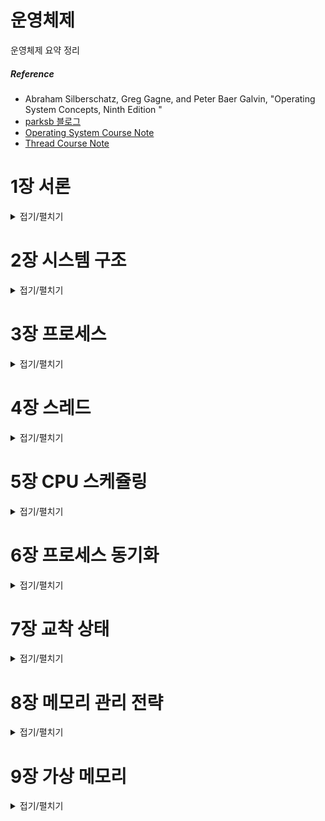 # 운영체제

운영체제 요약 정리

##### Reference
- Abraham Silberschatz, Greg Gagne, and Peter Baer Galvin, "Operating System Concepts, Ninth Edition "
- [parksb 블로그](https://parksb.github.io/article/5.html)
- [Operating System Course Note](https://www.cs.uic.edu/~jbell/CourseNotes/OperatingSystems/)
- [Thread Course Note](http://lass.cs.umass.edu/~shenoy/courses/fall12/lectures/notes/Lec06_notes.pdf)

# 1장 서론
<details>
	<summary>접기/펼치기</summary>

## Operating System Definition

Operating system
**acts as an intermediary between applications and the computer hardware.**
- manages computer hardware resources.
- provides some services for applications.
- os는 애플리케이션과 하드웨어의 중간다리 역할을 합니다.
- os에 대해 정확한 정의를 내리기는 어렵습니다.
- 일반적인 정의로 os는 컴퓨터에서 항상 수행되는 프로그램으로 커널kernel 이라고 불립니다.
	- 시스템 프로그램은 운영체제와 연관되어 있으며 커널의 일부분은 아니고, 응용프로그램은 시스템의 운영과 관계없는 모든 프로그램을 포함합니다.

#### 사용자 관점
- os는 컴퓨터 시스템을 사용하기 편리하게 만들며 사용자 프로그램을 실행시킵니다.

#### 시스템 관점
- OS is a **resource allocator**. os는 자원 할당자입니다. 
	- H/W resources: CPU, memory, and I/O devices.
	- SW resources: files, sockets, semaphores, etc.
- OS is a **control program**. 
	- controls the execution of applications and operations of I/O devices.
- os는 자원할당자로서 하드웨어 자원을 다루거나, 제어 프로그램으로서 적절한 사용을 위해 사용자 프로그램의 수행을 제어합니다.


## Computer System Operation
- 현대의 범용 컴퓨터 시스템은 공유 메모리에 대한 접근을 제공하는 공통 버스에 의해 연결된 여러 개의 장치 제어기와 하나 이상의 cpu로 구성되어 있습니다.
- 컴퓨터가 구동(부팅)을 시작하기 위해서는, 수행할 초기 프로그램`부트스트랩 프로그램 bootstrap program`은 보통 펌웨어로 알려진 컴퓨터 내의 Rom 메모리나 EEPROM에 저장됩니다.
	- 부트스트랩 프로그램은 cpu 레지스터를 포함 시스템의 모든 면을 초기화하며 운영체제의 커널을 찾아 메인 메모리에 적재합니다.
	- 커널이 메인 메모리에 적재되면 본격적으로 os는 시스템과 사용자에게 서비스를 제공할 수 있습니다.
- 사건이 발생하면 하드웨어나 소프트웨어에서 발생한 `인터럽트 interrupt`에 의해 신호가 보내집니다.
	- SW는 시스템 호출(system call)을 통해서 인터럽트를 발생시킬 수 있습니다.
	- When interrupt occurs,
		- CPU stops what it is doing and invokes the interrupt service routine (ISR).

## Storage Structure
- cpu는 명령어를 단지 메모리로부터 가져올 수 있으므로 프로그램을 수행하려면 프로그램이 반드시 메모리에 있어야 합니다.
	- 범용 컴퓨터는 대부분의 프로그램을 `RAM random accescc memeory`에 적재합니다.
	- 폰 노이만 구조 시스템에서 실행되는 전형적인 명령-실행 사이클은 먼저 메모리로부터 명령을 인출해, 그 명령을 명령 레지스터instruction register에 저장합니다. 이어서 명령을 해독한 뒤 필요한 피연산자를 메모리로부터 인출하여 내부 레지스터에 저장합니다. 연산 결과값은 다시 메모리에 저장될 수 있습니다.

	- 이상적으로 프로그램과 데이터가 주 메모리에 영구히 존재했으면 하지만 두 가지 이유로 불가능합니다.
		- 주 메모리는 모든 필요한 프로그램과 데이터를 영구히 저장히기에는 크기가 작다.
		- 주 메모리는 전원이 공급되지 않으면 그 내용을 잃어버리는 휘발성 장치이다.
	- 그러므로 대부분 컴퓨터 시스템은 주 메모리의 확장으로 보조 저장 장치를 제공합니다. 보조 저장장치는 대량의 데이터를 영구적으로 저장할 수 있습니다.

## I/O structure
- 통상적으로 운영체제는 각 장치제어기마다 디바이스 드라이버를 가지고 있습니다. 이는 장치 제어기의 동작을 이해하고 운영체제의 다른 부분들에게 장치에 대한 인터페이스를 제공합니다.

- 인터럽트 구동 방식
	- 적은 양의 데이터를 전송하는 데에는 큰 문제가 없습니다.
	- 디바이스 드라이버가 장치 제어기에게 명령을 내리면 제어기는 데이터를 전송한 뒤 인터럽트를 통해 드라이버에게 전송 작업이 끝났음을 통보하는 방식입니다.

- `직접 메모리 접근 방식 DMA direct memory access`
	- 인터럽트 구동 방식이 대량의 데이터를 전송할 때 가지는 높은 오버헤드를 해결하기 위한 방법입니다.
	- cpu의 개입 없이 메모리로부터 자신의 버퍼로 혹은 그 반대 방향으로 데이터 블록 전체를 전송합니다.
	- 속도가 느린 장치처럼 한 바이트마다 인터럽트가 발생하는 것이 아니라 블록 전송이 완료될 때마다 인터럽트가 발생합니다.
	- 장치 제어기가 DMA 작업을 수행하는 동안 cpu는 다른 작업을 수행할 수 있습니다.

## Computer-System Architecture

- Single-Processor Systems

	- 과거 대부분의 컴퓨터는 싱글 프로세서를 사용했다. 싱글 프로세서 컴퓨터에는 하나의 메인 CPU만 탑재되며, 장치에 따라 특별한 목적을 가진 프로세서가 들어갔다. 가령 디스크 프로세서는 디스크 연산만 수행하고, 키보드 프로세서는 키보드 연산만 수행하는 식이다.

- Multiprocessor Systems
	- 멀티 프로세서 시스템은 이젠 일반적인 컴퓨터 시스템이 되었다. 멀티 프로세서 컴퓨터는 2개 이상의 프로세서를 가지며 몇가지 장점을 가지고 있다.
		1. 처리량(Throughput)의 증가: 당연하겠지만 프로세서가 늘어나면 더 빠른 시간 안에 연산을 수행할 수 있다. 물론 프로세서를 계속 늘린다고 성능이 한없이 좋아지는 것은 아니며, 증가 비율이 1:1인 것도 아니다.
		2. 규모의 경제: 멀티 프로세서 시스템은 여러 대의 싱글 프로세서 시스템을 구축하는 것보다 돈이 적게 든다. 멀티 프로세서 시스템은 주변장치(Peripherals)를 공유할 수 있기 때문이다.
		3. 신뢰성의 증가: 만약 기능이 여러 프로세서에 분산될 수 있다면, 하나의 프로세서가 작동을 멈춰도 전체 시스템은 느려질 뿐 멈추지 않는다. 이런 식으로 성능이 나빠지지만 작동은 가능하도록 하는 것을 우아한 성능저하(Graceful degradation)라고 부른다. 그리고 이렇게 성능을 저하함으로써 작업을 계속 유지하는 시스템을 장애 허용 시스템(Fault tolerant)이라고 부른다.

	- 멀티 프로세서 시스템은 비대칭 멀티프로세싱(Asymmetric multiprocessing)과 대칭 멀티프로세싱(Symmetric multiprocessing) 두 가지로 나뉜다.
		- 비대칭 멀티프로세싱은 관료주의적인 회사다. 보스 프로세서(Boss processor)가 시스템을 제어하고, 다른 프로세서들은 보스의 지시를 받게 된다. 이렇게 하면 부하 분산(Loadbalancing)을 효율적으로 할 수 있다. 대신 보스 프로세서가 작동을 멈추면 일꾼 프로세서들도 멈추게 된다. 
		- 대칭 멀티프로세싱은 보스가 없는 자유로운 회사다. 모든 프로세서들은 하나의 메모리를 공유하고, 동일한 작업을 병렬적으로 수행한다. 만약 프로세서에 이상이 생겨 작동을 멈춰야 한다면 자신이 수행하던 작업을 다른 프로세서들에게 나눠주고 자신만 재부팅한다.
		- 대부분의 컴퓨터 시스템은 대칭 멀티프로세싱을 사용한다.

- 추가적으로 클러스터형 시스템clustered system 이 있습니다.

## Operating System Structure

운영체제의 가장 중요한 부분 중 하나는 멀티프로그램(Multiprogram) 능력이다. 멀티프로그래밍(Multiprogramming)은 여러 프로그램을 메모리에 로드해 두고 한 프로세스가 대기 상태가 되면 다른 프로세스의 작업을 수행하는 시스템이다. 이렇게 하면 CPU의 사용 효율을 높일 수 있다. (디스크에 있는 것은 프로그램, 메인 메모리에 있는 것은 프로세스다.)
- 시분할(혹은 멀티 태스킹multi tasking) 다중 프로그래밍의 논리적 확장입니다. 시분할 시스템에서는 cpu가 다수의 작업들을 교대로 수행하지만 매우 빈번하게 교대가 일어나기 때문에 프로그램이 실해오디는 동안에 사용자들은 각자 자기의 프로그램과 상호작용할 수 있습니다.
- 시분할 시스템과 멀티프로그래밍 시스템은 여러 작업들을 동시에 메모리에 올리는 방식이다. 때문에 운영체제는 메모리에 자리가 없는 경우를 고려해 어떤 작업을 먼저 처리할지 정해야한다. 이러한 과정을 작업 스케줄링(Job scheduling), CPU 스케줄링(CPU Scheduling)이라고 한다.
- 만약 메모리를 너무 많이 사용하게 되는 경우, 반응 시간을 줄이기 위해 가상 메모리(Virtual memory)를 사용한다. 가상 메모리는 보조기억장치의 일부를 메인 메모리처럼 사용하는 기술로, 실제 물리 메모리(Physical memory)보다 더 큰 프로그램을 구동할 수 있도록 해준다.

## Operating-System Operations
- 운영체제는 인터럽트 주도적(interrupt driven). 인터럽트가 없다면 시스템은 조용히 인터럽트를 기다립니다.
- 운영체제와 사용자는 컴퓨터 시스템의 하드웨어와 소프트웨어 자원을 공유하기 때문에 사용자 프로글매의 오류가 현재 수행 중인 프로그램에만 문제를 일으키도록 보장해야 합니다. 한 프로그램의 오류에 의해 현재 수행 중인 다른 프로그램에 악영향을 받을 수 있습니다.
- 트랩(또는 예외)은 오류, 혹은 사용자 프로그램의 운영체제 서비스 수행 요청에 의해 유발되는 SW 덕분에 생긴 인터럽트 입니다.

## Dual-Mode and Multimode Operation
- 운영체제는 사용자 프로그램이 함부로 시스템에 접근하지 못하도록 연산 모드(Modes)를 분리합니다. 유저 모드(User mode)와 커널 모드(Kernel mode 슈퍼바이저 모드, 시스템 모드, 특권 모드privileged mode)가 그것이며, 하드웨어의 모드 비트(Mode bit)가 0이면 커널 모드, 1이면 유저 모드임을 가리킵니다.

- 모드 비트를 사용하면 os를 위하여 실행되는 작업과 사용자를 위하여 실행되는 작업을 구분할 수 있습니다. 운영체제의 서비스가 필요하다면 사용자 모드에서 커널모드로 전환합니다.
- 시스템 부트 시, 하드웨어는 커널 모드에서 시작합니다. 이어 운영체제가 적재되고 사용자 모드에서 사용자 프로세스가 시작됩니다.
	- 인터럽트가 발생할 때마다 하드웨어는 사용자 모드에서 커널 모드로 전환합니다.

- 이러한 이중 모드(Dual-mode) 방식을 사용하면 잘못된 사용으로부터 시스템과 사용자를 보호할 수 있습니다. 하드웨어는 커널 모드일 때만 특권 명령(Privileged instructions)를 실행합니다. 만약 유저 모드에서 특권 명령을 실행하려 한다면 하드웨어는 이 동작을 막고 운영체제에게 트랩을 보낼 것입니다. 유저 모드에서 커널 모드의 기능을 호출하고 싶다면 시스템 콜(System call)을 활용합니다.

## Timer
운영체제는 사용자의 프로그램이 제어권을 운영체제에게 넘겨주지 않는 상황을 방지하기 위해 타이머(Timer)를 사용한다. 타이머는 운영체제에게 제어권을 보장하기 위해 특정 주기에 인터럽트를 발생시킨다. 운영체제는 카운터를 설정하고, 타이머의 시간은 매 틱(Ticks)마다 감소한다. 그렇게 카운터가 0에 도달하면 인터럽트가 발생한다.

## Caching
캐시는 굉장히 빠르고 작은 저장장치이며, 캐싱은 캐시 메모리를 사용해 컴퓨터의 속도를 높이는 기술이다. 데이터를 디스크에서 직접 가져오는 것은 너무 느리기 때문에 캐시에 자주 사용될 것 같은 데이터를 미리 담아두고, CPU나 디스크가 캐시의 데이터를 참조할 수 있도록 한다. 파일의 중복성이 증가하지만, 속도 역시 증가한다. 캐싱은 지역성(Locality) 원리를 사용한다. 

- Caching is performed at many levels in a system or in many environments.
- CPU cache, operating system’s buffer cache, disk cache, etc.
- Web cache, streaming cache, etc.

Cache is first checked to determine if the requested data are there.
- If it is, data are used directly from the cache.
- If not, data are copied to cache and used there.

Generally, cache size is limited.
- replacement policy is required
- E.g. LRU, LFU, clock, …

Cached data should be carefully handled.
- Several copies of a datum can exist.
- Data inconsistency

In multiprocessor environment
- Cache coherency 
- All CPUs have the most recent value in their cache.
- 캐시 일관성은 중요한 요소이다. 각각의 cpu마다 다른 캐시를 가지고 있으며 여기서 각 cpu마다 가장 최근에 갱신된 값을 저장해 활용할 시 나타날 수 있는 데이터 불일치를 조심해야 한다.
- Distributed environment’s situation is more complicated.

## Process Management	
- A process is a program in execution.
	- 프로세스는 실행중인 프로그램으로서 메인 메모리에 적재된 프로그램을 말하기도 합니다.

Process management activities
- Scheduling processes on the CPUs
- Creating and deleting processes
- Process synchronization mechanisms
- Inter-process communication mechanisms
- Deadlock handling

</details>

# 2장 시스템 구조
<details>
	<summary>접기/펼치기</summary>

## System Call
`시스템 호출 system call`은 운영체제가 제공하는 서비스에 대한 인터페이스를 제공합니다.
- 프로그램이 운영체제에 대해 서비스를 요청하는 방법이기도 합니다.
	- E.g. 하드 디스크 접근
	- E.g. 새로운 프로세스 생성 및 실행
- 프로세스와 OS 간에 필수적인 인터페이스를 제공합니다.
- 일반적으로 high-level language (C or C++) 로 작성되었습니다.

Three methods for passing parameters to the OS
1. pass the parameters in registers. 값 전달
2. store parameters in a table on memory, and then pass the address of table in a register. 참조 전달
	- e.g. Linux and Solaris
3. push parameters onto the stack by program, and pop off the stack by OS. 스택 활용

시스템 콜은 크게 6가지로 분류할 수 있습니다.

1.Process control
  - create/terminate, load/execute, wait/signal event
  - E.g. fork(), execve(), getpid(), signal(), …
2. File management
  - create/delete, open/close, read/write
  - E.g. open(), read(), write() close(), …
3. Memory management
  - allocate memory
  - E.g. brk(), …
4. Information maintenance
  - get/set timer or date, get/set process, file, or device attributes
  - E.g. time()
5. Communications
  - create/delete connection, send/receive message
  - E.g. socket(), bind(), connect(), 
6. Protection
  - set/get permission, allow/deny user
  - E.g. chmod()...

### Application Program Interface (API)
- API는 애플리케이션 프로그래머가 활용할 수 있는 기능의 집합입니다.
- 세 가지 가장 보편적인 API 
	- Win32 API for Windows.
	- POSIX API for POSIX-based systems (UNIX/Linux).
	- Java API for the Java virtual machine.
- 시스템 콜 대신 API를 활용하는 이유
	- 호환성 Portability
	- 사용하기 쉬움 Easy to use
	- api를 활용한다면 응용 프로그래머는 자신의 프로그램이 같은 api를 지원하는 어느 시스템에서건 컴파일 되고 실행되는 것을 기대할 수 있습니다.
	- 또한 실제 시스템 콜은 종종 좀 더 자세한 명세가 필요하고 프로그램 상에서 작업하기가 응용 프로그래머에게 가용한 api 보다 어렵습니다.
    - 프로그래머는 시스템 콜의 구현상태에 대해 알아야 할 필요가 없습니다.
	  - Just needs to obey API and understand what OS will do. 
	  - 프로그래머 입장에서 OS를 활용하는 구체적인 부분은 API 내부에 감춰지게 됩니다.
- API는 각 함수에 전달되어야 할 매개변수들과 프로그래머가 기대할 수 있는 반환 값을 포함하여 응용 프로그래머가 사용 가능한 함수의 집합을 명시합니다.

## Operating system structures
1. Simple structure
2. Layered structure
3. Microkernel structure
4. Module structure
5. Hybrid Systems

## System Boot
How to load kernel?
- Bootloader
	- run diagnostics, initialize system.
	- locates the kernel, loads it into memory, and starts it.
- 작은 시스템의 경우
	- Store bootloder and OS in ROM.
- 큰 시스템의 경우 (e.g. PC)
	- Store bootloader in ROM and OS in disk, respectively.
	- Simple bootloader in boot block -> complicated bootloader -> kernel

</details>

# 3장 프로세스

<details>
	<summary>접기/펼치기</summary>

## 프로세스 개념
- OS는 다양한 프로그램을 실행시킵니다.
- `일괄처리 시스템Batch system` – 잡job 을 실행합니다.
- `시분할 시스템Time-shared systems` – 사용자 프로그램 혹은 태스크task 들을 가집니다.
- Textbook uses the terms job and process almost interchangeably


##### Process
- 실행되는 프로그램(a program in execution)
- 단순히 텍스트 섹션으로 알려진 프로그램 코드 이상의 무엇

##### A process includes
- text section 이라 불리는 프로그램 코드(program code)
- 전역 혹은 정적 변수(global/static variables)를 포함하는 Data sections
- 임시 데이터(temporary data)를 포함하는 스택(stack)
  - Function parameters, return addresses, local variables
- 동적 할당된 메모리를 포함하는 힙(Heap)
- program counter, processor registers 값 등. 이 정보들은 특정 프로세스들 사이에서 문맥 교환이 이루어질 때 현재 진행 상황을 저장합니다.

![](https://www.cs.uic.edu/~jbell/CourseNotes/OperatingSystems/images/Chapter3/3_01_Process_Memory.jpg)

> 메모리에서 stack 영역은 메모리 최대 주소값에서 0으로, heap 영역은 data section 영역 주솟값 이후 부터 메모리 최대 주소값으로, 즉 두 영역을 서로 향하는 방향으로 메모리를 할당합니다. 만약 이 둘이 만나게 된다면 stack overflow 및 동적 할당 시 메모리 오류가 발생할 것입니다. 
> stack : 높은 주솟값 -> 낮은 주솟값, heap : 낮은 주솟값 -> 높은 주솟값

### Process State
- 프로세스는 실행이 될때 자신의 상태를 변경합니다.
- New : 프로세스가 새로 생성된 상태입니다.
- Running : 프로세스의 명령어가 실행되는 상태입니다.
- Waiting (blocked, sleep) : 프로세스가 특정 이벤트를 대기하고 있는 상태입니다.
- Ready : 프로세스가 프로세서(CPU)에게 할당되기를 기다리는 상태입니다.
- Terminated : 프로세스가 실행을 종료한 상태입니다.

### Process Control Block
- 프로세스를 관리하는 메타데이터(Metadata)
  - Process Control Block : process 관리
  - Task Control Block : Task 관리
    - E.g. task_struct in Linux
  - File Control Block : file 관리
    - E.g. vnode in Unix file system

> [메타데이터](https://en.wikipedia.org/wiki/Metadata)는 다른 데이터에 대한 정보를 포함하는 데이터, 즉 데이터의 데이터입니다.

- 프로세스 제어 블록은 특정 프로세스와 연관된 여러 정보를 수록하며 다음과 같은 것들을 포함합니다.
  - Process ID
  - Process state
    - New, ready, running, waiting, terminated
  - Program counter
    - Address of the next instruction
  - CPU registers
    - Stack pointer, general-purpose registers, …
  - CPU scheduling information
    - Priority, …
  - Memory-management information
    - Page table, segment table, …
  - Accounting information
    - Amount of CPU used, …
  - I/O status information
    - Open files, allocated I/O devices, …

![](https://www.cs.uic.edu/~jbell/CourseNotes/OperatingSystems/images/Chapter3/3_03_PCB.jpg)

## Process Scheduliing

### Process Scheduling Queues
- Ready queue
  - 메인 메모리에 적재되어 있으며 실행을 기다리고 있는 프로세스들의 집합입니다.
- Device queues
  - I/O device 를 기다리고 있는 프로세스들의 집합입니다.
  - 각 장치는 자신의 디바이스 큐를 가집니다.
- 프로세스들은 다양한 큐(queues) 사이를 옮겨다닙니다.

![](https://www.cs.uic.edu/~jbell/CourseNotes/OperatingSystems/images/Chapter3/3_05_Queues.jpg)
![](https://www.cs.uic.edu/~jbell/CourseNotes/OperatingSystems/images/Chapter3/3_06_QueueingDiagram.jpg)

### Schedulers
- CPU scheduler
  - selects which process should be executed next and allocates CPU.
  - Processes can be classified into
    - I/O-bound process
      - spends more time doing I/O than computations.
      - many short CPU bursts
    - CPU-bound process
      - spends more time doing computations. 
      - a few very long CPU bursts

### Context Switch

문맥 교환 Context Switch 가 발생할 때 시스템은 아래의 작업을 수행합니다.
- 기존 프로세스의 상태(registers, memory maps)를 저장합니다. 각종 정보를 저장하는 테이블과 리스트를 업데이트 합니다.(updating various tables and lists)
- 새 프로세스의 상태(registers, memory maps)를 불러옵니다. 각종 정보를 저장하는 테이블과 리스트를 업데이트 합니다.(updating various tables and lists)

Context switch time is pure overhead. 
  - 문맥교환이 발생할 때 시스템은 다른 작업을 수행하지 못합니다.
  - Context switch time depends on hardware.
    - The register set is different.

![](https://www.cs.uic.edu/~jbell/CourseNotes/OperatingSystems/images/Chapter3/3_04_ProcessSwitch.jpg)

## Operation on Process

### Process Creation
- Parent process creates child processes, 
- which, in turn creates other processes. 
- Finally, it forms a tree of processes.
- Unix, Linux, Windows와 같은 대부분의 현대 운영체제들은 유일한 프로세스 식별자(pid)를 사용하여 프로세스를 구분합니다. 보통 정수형을 사용합니다.

![](https://www.cs.uic.edu/~jbell/CourseNotes/OperatingSystems/images/Chapter3/3_08_ProcessTree.jpg)

- 자식 프로세스는 자원을 필요로 하며 운영체제로부터 할당받거나 부모 프로세스의 자원을 공유합니다.
Resource sharing
- Parent and children share all resources,
- Children share subset of parent’s resources, or
- Parent and child share no resources.
Execution
- Parent and child execute concurrently, or
- Parent waits until child terminate.
Address space
- Child duplicates parent, or
- Child has a new program loaded into it. 자식 프로세스가 자신에게 적재될 새로운 프로그램을 갖고 있다.

### Process Termination
Process executes last statement and asks operating system to delete itself (exit).
- Child process returns a status value to its parent (wait). 
- Child process’ resources are deallocated by operating system

Parent may terminate execution of child processes (abort).
- If child has exceeded the allocated resources.
- If task assigned to child is no longer required.

연쇄식 종료cascading termination : 부모 프로세스가 종료되면 그 자식 프로세스들 역시 전부 종료 시킵니다.

![](https://www.cs.uic.edu/~jbell/CourseNotes/OperatingSystems/images/Chapter3/3_10_ProcessCreation.jpg)

## Interprocess Communication

- Independent process
  - cannot affect or be affected by the execution of another process.
- Cooperating process
  - can affect or be affected by the execution of another process

- 협력적인 프로세스의 장점
  - Information sharing
    - E.g. shared files, …
  - Computation speed-up
    - Parallel execution via subtasks
  - Modularity
    - Division the system function into separate tasks

![](https://www.cs.uic.edu/~jbell/CourseNotes/OperatingSystems/images/Chapter3/3_12_CommunicationsModels.jpg)

- Communication Model
  - Message passing 
  - Shard memory
    - Producer-Consumer 모델 활용
  - 메시지 전달 방식이 공유 메모리보다 더 나은 성능을 보인다는 연구가 있습니다. 공유 메모리를 활용시 공유 데이터가 여러 캐시 사이에서 이주하기 때문에 캐시 일관성 문제가 발생하여 성능 저하가 발생하기 때문입니다.

</details>

# 4장 스레드

<details>
	<summary>접기/펼치기</summary>

## Overview
- 스레드는 cpu 이용의 기본 단위이며, 프로그램 내부의 흐름이라고 볼 수 있습니다. 프로그램 카운터(program Counter), 스택, 레지스터, 스레드ID 로 구성되어 있습니다.

![](https://www.cs.uic.edu/~jbell/CourseNotes/OperatingSystems/images/Chapter4/4_01_ThreadDiagram.jpg)

- 모든 스레드는 아래 자원을 공유합니다.
  - 코드, 데이터, 힙 영역
  - open files
  - signal handlers
  - working environment (current directory, user ID, etc.)

- 각 스레드는 아래의 자원을 각자 개별적으로 소유합니다.
  - 스택
  - 레지스터
  - 프로그램 카운터(program count)
  - 스레드 ID

![](https://www.cs.uic.edu/~jbell/CourseNotes/OperatingSystems/images/Chapter4/4_02_MultithreadedArchitecture.jpg)
- Motivation
  - 두 프로세스가 하나의 데이터를 공유하려면 메시지 패싱이나 공유 메모리 또는 파이프를 활용해야 합니다. 이는 효율도 떨어지고 개발자가 구현, 관리하기도 번거롭습니다.
  - 프로세스 사이에 문맥 교환이 일어나면 큰 오버헤드가 발생합니다. 스레드 전환에도 컨텍스트 스위치가 일어나지만 오버헤드가 상대적으로 작습니다.
  - 예를 들어 워드 프로세스에서는 background thread 가 작성된 문단의 맞춤법을 검사하는 사이 foreground thread 는 사용자의 입력을 받아 처리합니다. 그러면서 또 다른 세번째 스레드는 하드 드라이브에서 파일(이미지 등)을 메인 메모리로 올리고, 네번째 스레드는 주기적으로 수정사항을 자동저장합니다.
  - 또 다른 예는 웹 서버입니다. 다수의 스레드가 각각의 요청을 동시에 처리합니다. 다수의 자식 프로세스를 만들어내거나 (스레드 개념이 등장하기 전에 사용된 방법입니다.) 다수의 요청을 일련의 시퀀스로 나열해서 차례차례 처리하지 않아도 됩니다.

- Benefits
  - 응답성 Responsiveness - 스레드들이 정지(block) 상태이거나 혹은 값비싼 연산을 수행하는 중일 때 특정 명령이 요청된다면 또 다른 스레드가 여기에 즉각적으로 응답할 수 있습니다.
  - 자원 공유 Resource sharing - 기본적으로 스레드들은 코드, 데이터 등의 메모리 영역을 공유하기 때문에 하나의 메모리 공간에 대해서 다수의 스레드가 동작할 수 있습니다.
  - 효율성 Economy - 스레드를 생성하고 관리하는 작업(문맥 교환context switch 역시 마찬가지입니다)은 프로세스에 대해 동일한 작업을 수행할 때 보다 빠릅니다.
    - fork() 등의 명령어로 프로세스를 생성하는 작업은 비용이 비싼 편입니다.
  - 규모 적응성Scalability, i.e. Utilization of multiprocessor architectures - A single threaded process can only run on one CPU, no matter how many may be available, whereas the execution of a multi-threaded application may be split amongst available processors.

## Context Switch in Thread

- 프로세스간 문맥 교환 context switch 이 발생할 때는 내부적으로 시스템 캐시를 초기화합니다. (리눅스의 경우 TLB(translation lookaside buffer))
- 스레드간 문맥 교환이 발생하는 경우에는 시스템 캐시가 유지되며, 스레드들이 동일한 주소 공간을 활용하고 있으므로 문맥 교환 비용이 훨씬 경제적입니다.

## Multithreading Models
- 사용자 스레드는 사용자 수준에서 지원되며 커널의 자원 없이 관리됩니다. 반면에 커널 스레드는 운영체제에 의해 직접 지원되고 관리됩니다. 현재 대부분의 os는 커널 스레드를 지원합니다.

- 현대 시스템에서 스레드는 사용자 스레드와, 커널 스레드로 분류됩니다.
- 사용자 스레드는 사용자 수준에서 지원되며 커널의 자원 없이 관리됩니다. 애플리케이션 프로그래머과 활용할 수 있는 스레드입니다.
- 커널 스레드는 OS 커널 내에서 관리되는 스레드입니다. 모든 현대 OS 들은 커널 스레드를 지원합니다. 이는 커널이 다수의 시스템 콜을 동시에 처리할 수 있게 합니다.
- 특정 경우에서는 사용자 스레드가 커널 스레드와 반드시 매칭되어야 합니다. 아래 제시된 전략들 중 한 가지를 사용합니다.
- 커널 스레드보다 사용자 스레드의 문맥 교환 비용이 적습니다. 커널 스레드의 경우 문맥 교환 시 system call overhead 가 존재하기 때문입니다.

1. Many-To-One Model
![](https://www.cs.uic.edu/~jbell/CourseNotes/OperatingSystems/images/Chapter4/4_05_ManyToOne.jpg)

2. One-To-One Model
![](https://www.cs.uic.edu/~jbell/CourseNotes/OperatingSystems/images/Chapter4/4_06_OneToOne.jpg)

3. Many-To-Many Model
![](https://www.cs.uic.edu/~jbell/CourseNotes/OperatingSystems/images/Chapter4/4_07_ManyToMany.jpg)

## Implicit Threading
### Thread Pools
- Creating new threads every time one is needed and then deleting it when it is done can be inefficient, and can also lead to a very large ( unlimited ) number of threads being created.
- An alternative solution is to create a number of threads when the process first starts, and put those threads into a thread pool.
  - Threads are allocated from the pool as needed, and returned to the pool when no longer needed.
  - When no threads are available in the pool, the process may have to wait until one becomes available.
- The ( maximum ) number of threads available in a thread pool may be determined by adjustable parameters, possibly dynamically in response to changing system loads.
- Win32 provides thread pools through the "PoolFunction" function. Java also provides support for thread pools through the java.util.concurrent package, and Apple supports thread pools under the Grand Central Dispatch architecture..

</details>

# 5장 CPU 스케쥴링

<details>
	<summary>접기/펼치기</summary>

운영체제가 프로세스를 프로세서에 할당하는 것을 디스패치(Dispatch)라고 한다. (이때 프로세스 상태가 ready에서 running으로 바뀐다.) 그리고 운영체제가 레디 큐(Ready queue)에 있는 프로세스들 중에서 어떤 프로세스를 디스패치할 것인가 정하는 것이 프로세스 스케줄링(Process scheduling)이다.

스케줄링 알고리즘에는 대표적으로 FCFS, SJF, SRF, RR 네 가지 방식이 있고, 알고리즘을 평가할 때는 수행 시간(Burst time)과 CPU 사용량(CPU utilization), 단위 시간 당 끝마친 프로세스의 수(Throughput), 하나의 프로세스가 레디 큐에서 대기한 시간부터 작업을 마칠 때까지 걸리는 시간(Turnaround time), 프로세스가 레디 큐에서 대기한 시간(Wating time), 프로세스가 처음으로 CPU를 할당받기까지 걸린 시간(Response time)을 기준으로 한다.

선점(Preemptive) 방식과 비선점(Non-Preemptive) 방식으로 나뉜다. 선점 스케줄링은 운영체제가 강제로 프로세스의 사용권을 통제하는 방식이고, 비선점 스케줄링은 프로세스가 스스로 다음 프로세스에게 자리를 넘겨주는 방식이다. 즉, 선점 스케줄링 방식에서는 CPU에 프로세스가 할당되어 있을 때도 운영체제가 개입해 다른 프로세스에게 CPU를 할당할 수 있다.

## Basic Concepts

![](https://www.cs.uic.edu/~jbell/CourseNotes/OperatingSystems/images/Chapter6/6_01_CPU_BurstCycle.jpg)

- A CPU burst of performing calculations, and
- An I/O burst, waiting for data transfer in or out of the system.

### CPU Scheduler
- CPU가 명령을 처리하지 않는(Idle) 상태일 때 ready queue 에서 다음에 수행될 프로세스를 결정하는 것이 CPU scheduler의 역할입니다.
- ready queue 를 구성하는 자료구조와 알고리즘은 반드시 FIFO 형식의 queue 일 필요가 없습니다. 여기에는 다양한 방식이 존재합니다.


CPU 스케쥴링(CPU scheduling decisions)은 아래 상황에서 발생합니다.
  1. a process switches from running to waiting state (e.g. I/O request),
  2. a process switches from running to ready state (e.g. time slice expiration),
  3. a process switches from waiting to ready (e.g. I/O completion), or
  4. a process terminates.
- (1) 과 (4) 에서 발생하는 스케쥴링은 비선점형 입니다.
- (2) 과 (3) 에서 발생하는 스케쥴링은 선점형 입니다.

### Dispatcher
Dispatcher는 스케쥴러에 의해 선택된 프로세스에게 CPU 통제권을 제공하는 모듈입니다. Dispatcher는 아래의 기능을 포함합니다.
  - Switching context.
  - Switching to user mode.
  - Jumping to the proper location in the newly loaded program.
Dispatcher 는 모든 문맥 교환 context switch 동작마다 작동하며 가능한한 빨라야 합니다. Dispathcer에 의해 소모되는 시간을 dispatch latency 라 합니다.

## Scheduling Criteria
- CPU utilization
  - keeps the CPU as busy as possible. (0% ~ 100%)
- Throughput
  - 특정 시간(per time unit)마다 수행 완료되는 프로세스 갯수입니다.
- Turnaround time
  - 요청이 처음 발생했을 때(Time from the submission of a request) 부터 완료될 때까지 걸린 시간입니다.
- Waiting time
  - ready queue 에서 프로세스가 대기한 시간의 총합입니다.
- Response time
  - 요청이 처음 발생했을 때(Time from the submission of a request) 부터 첫 처리 작업(응답response)이 시작될 때까지 걸린 시간입니다.

 ## Scheduling Algorithm
- FCFS (First-Come First-Served)
  - 선입 선처리(비선점형)
- SJF (Shortest-Job-First)
  - 최단 작업 우선(선점형)
- SRTF (Shortest-Remaining-Time-First)
  - 최소 잔여 시간 우선(선점형)
- Priority Scheduling
  - 우선 순위(비선점형 & 선점형)
- RR (Round Robin)
  - 시간 분할(선점형)
- Multilevel Queue
- Multilevel Feedback Queue

 - 선입 선처리 스케쥴링(FCFS)은 가장 단순한 스케쥴링 알고리즘이지만, 짧은 프로세스들이 매우 긴 프로세스들이 끝날 때까지 기다려야 하는 경우를 유발시킵니다. 
 - 최단 작업 우선 스케쥴링(SJF)은 최적임이 증명 가능하며, 가장 짧은 대기 시간을 제공합니다. 
   - SJF 스케쥴링을 구현하는 것은 어려운데, 이는 다음 CPU 버스트의 길이를 예측하기 어렵기 때문입니다.
- SJF 알고리즘은 일반적인 우선순위 스케쥴링 알고리즘의 특별한 경우로 후자는 CPU를 단순히 최고 우선순위의 프로세스에게 할당합니다. 우선순위와 SJF 스케쥴링은 모두 기아 상태를 겪을 수 있습니다. 노화(aging)는 기아 상태를 예방하는 기법입니다.
- 라운드 로빈(RR) 스케쥴링은 시분할(대화형) 시스템에 더 적합합니다. 라운드 로빈 스케쥴링은 준비 완료 큐에 있는 첫 번재 프로세스에게 q시간 단위(time slice) 동안 CPU를 할당합니다. 여기서 q는 시간 할당량이며, q시간 이후에, 프로세스가 CPU를 양도하지 않았다면, OS는 CPU를 선점하고 프로세스는 준비 완료 큐의 꼬리로 이동합니다.
  - 주요 문제는 시간 할당량을 선택하는 것입니다. 시간 할당량이 너무 크면 라운드 로빈 스케쥴링은 선입 선처리 스케쥴링으로 격하되고, 만약 시간 할당량이 너무 적으면, 문맥 교환으로 나타나는 스케쥴링 오버헤드가 지나치게 커집니다.
- 다단계 큐 알고리즘(multilevel queue)들은 준비완료 큐(ready queue)를 다수의 별도의 큐로 분류하며 다양한 클래스의 프로세스들에 대해 상이한 알고리즘을 사용하도록 허용합니다. 가장 보편적인 모델은 라운드 로빈 스케쥴링을 사용하는 전위 대화형 큐와 선입 선처리 스케쥴링을 사용하는 후위 일괄처리 큐입니다.
  - 추가로 큐와 큐 사이의 스케쥴링도 반드시 있어야 하며, 일반적으로 고정 우선순위의 선점형 스케쥴링으로 구현됩니다. 예를 들어 포그라운드 큐는 백그라운드 큐보다 절대적으로 높은 우선순위를 가질 수 있습니다.
  - 일반 다단계 큐에서는 프로세스가 큐에서 다른 큐로 이동할 수 없습니다.
- 다단계 피드백 큐(multilevel feedback queue)는 프로세스들이 한 큐에서 다른 큐로 이동하는 것을 허용합니다.
  - 프로세스들을 CPU 버스트 성격에 따라서 구분하며 어떤 프로세스가 CPU 시간을 너무 많이 사용하면, 낮은 우선순위의 큐로 이동시킵니다. 반대로 낮은 우선순위의 큐에서 너무 오래 대기하는 프로세스들은 높은 우선순위의 큐로 이동할 수 있습니다. 이러한 노화(againg) 방식은 기아 상태를 예방합니다.
 

</details>

# 6장 프로세스 동기화

<details>
	<summary>접기/펼치기</summary>


## Background

동시에 여러 개의 프로세스가 동일한 자료를 접근하여 조작하고, **그 실행 결과가 접근이 발생한 특정 순서에 의존하는 상황을 경쟁상황(race condition)** 이라고 합니다. 경쟁상황으로부터 보호하기 위해, 우리는 한 순간에 하나의 프로세스만이 공유 메모리에 접근할 수 있도록 보장해야 합니다.

## 임계 구역 문제 critical sectioin problem

- 각 프로세스는 임계구역(critical section)이라고 부르는 코드 부분을 포함하고 있고, 그 안에서는 다른 프로세스와 공유하는 변수를 변경하거나, 테이블을 갱신하거나 파일을 쓰거나 하는 등의 작업을 수행합니다.
  - 이 시스템의 중요한 특징은 한 프로세스가 자신의 임계구역에서 수행하는 동안에는 다른 프로세스들은 그들의 임계구역에 들어갈 수 없다는 사실입니다.

- 임계구역의 문제를 해결하기 위한 조건은 아래 세 가지 입니다.
  1. Mutual exclution (상호 배제): 이미 한 프로세스가 critical section에서 작업중일 때 다른 프로세스는 critical section에 진입해서는 안됩니다.
  2. Progress (진행): critical section에서 작업중인 프로세스가 없다면 다른 프로세스가 critical section에 진입할 수 있어야 합니다.
  3. Bounded waiting (한정된 대기): critical section에 진입하려는 프로세스가 무한하게 대기해서는 안됩니다.

## Peterson’s Solution

피터슨의 솔루션은 임계구역과 나머지 구역을 번갈아 가며 실행하는 두 개의 프로세스로 한정됩니다.
- turn은 임계구역으로 진입할 순번, flag 배열은 프로세스가 임계구역으로 진입할 준비가 되었다는 것을 나타냅니다.

```c++

do {
  flag[i] = true;
  turn = j;
  while (flag[j] && turn == j);

  // Critical section

  flag[i] = false;

  // Remainder section

} while(true);

```
## 동기화 하드웨어 Synchronization Hardware

Modern machines provide special atomic hardware instructions.
- Atomic = non-interruptable
- Either test memory word and set value, or
- swap contents of two memory words.

![](https://www.cs.uic.edu/~jbell/CourseNotes/OperatingSystems/images/Chapter5/5_0304_TestAndSet.jpg)
![](https://www.cs.uic.edu/~jbell/CourseNotes/OperatingSystems/images/Chapter5/5_0506_CompareAndSwap.jpg)


## Mutex Locks
- mutex locks은 여러 스레드가 공통 리소스에 접근하는 것을 제어하는 기법으로, critical section을 보호하고 race condition을 방지하기 위해 mutex 락을 사용합니다. 프로세스는 임계구역에 들어가기 전에 반드시 락을 획득해야 하고 빠져나올 때 락을 반환해야 합니다. ('mutex’는 'MUTual EXclusion’의 축약어) 

![](https://www.cs.uic.edu/~jbell/CourseNotes/OperatingSystems/images/Chapter5/5_08_Locks.jpg)

- One problem with the implementation shown here, ( and in the hardware solutions presented earlier ), is the busy loop used to block processes in the acquire phase. These types of locks are referred to as spinlocks, because the CPU just sits and spins while blocking the process.
- Spinlocks are wasteful of cpu cycles, and are a really bad idea on single-cpu single-threaded machines, because the spinlock blocks the entire computer, and doesn't allow any other process to release the lock. ( Until the scheduler kicks the spinning process off of the cpu. )
- On the other hand, spinlocks do not incur the overhead of a context switch, so they are effectively used on multi-threaded machines when it is expected that the lock will be released after a short time.

## Semaphores

- mutex가 일반적으로 동기화 도구의 가장 간단한 형태라면 semaphore는 프로세스들이 자신들의 행동을 더 정교하게 동기화 할 수 있는 방법을 제공합니다.
- semaphore는 정수 변수로서 초기화를 제외하고는 단지 두 개의 표준 원자적 연산 wait()와 signal()로만 접근이 가능합니다. 

![](https://www.cs.uic.edu/~jbell/CourseNotes/OperatingSystems/images/Chapter5/5_Semaphores.jpg)

In practice, semaphores can take on one of two forms:
- Binary semaphores can take on one of two values, 0 or 1. They can be used to solve the critical section problem as described above, and can be used as mutexes on systems that do not provide a separate mutex mechanism.
- Counting semaphores can take on any integer value, and are usually used to count the number remaining of some limited resource. The counter is initialized to the number of such resources available in the system, and whenever the counting semaphore is greater than zero, then a process can enter a critical section and use one of the resources. When the counter gets to zero ( or negative in some implementations ), then the process blocks until another process frees up a resource and increments the counting semaphore with a signal call.

### Semaphore Implementation
![](https://www.cs.uic.edu/~jbell/CourseNotes/OperatingSystems/images/Chapter5/5_Semaphore2.jpg)

- The big problem with semaphores as described above is the busy loop in the wait call, which consumes CPU cycles without doing any useful work. This type of lock is known as a spinlock
- An alternative approach is to block a process when it is forced to wait for an available semaphore, and swap it out of the CPU. In this implementation each semaphore needs to maintain a list of processes that are blocked waiting for it, so that one of the processes can be woken up and swapped back in when the semaphore becomes available.
  - 대안은 block and wakeup 이 있습니다. semaphore 안에 기다리는 프로세스들의 리스트를 만들어서, 접근하려는 프로세스들을 중지시키되(block) 순서가 되면 해당되는 프로세스를 다시 깨우는(wake up) 방식입니다.

- 세마포어(Semaphore)는 여러 개의 프로세스나 스레드가 critical section에 진입할 수 있는 locking 매커니즘이다. 세마포어는 카운터를 이용해 동시에 리소스에 접근할 수 있는 프로세스를 제한한다. 물론 한 프로세스가 값을 변경할 때 다른 프로세스가 동시에 값을 변경하지는 못한다. 세마포어는 P와 V라는 명령으로 접근할 수 있다. (P, V는 try와 increment를 뜻하는 네덜란드어 Proberen과 Verhogen의 머릿글자다.)

Which is better?
- Busy-waiting
  - No context switching is required.
  - It is good when the length of critical section is short.
- Block-wakeup
  - Context switching is required.
  - It is good when the length of critical section is long


- Deadlocks and Starvation  
두 프로세스가 서로 종료될 때까지 대기하는 프로그램을 실행한다고 생각해보자. 프로세스 A는 B가 종료될 때까지, 프로세스 B는 A가 종료될 때까지 작업을 하지 않기 때문에 프로그램은 어떤 동작도 하지 못할 것이다. 이처럼 두 프로세스가 리소스를 점유하고 놓아주지 않거나, 어떠한 프로세스도 리소스를 점유하지 못하는 상태가 되어 프로그램이 멈추는 현상을 데드락(Deadlock)이라고 한다. 운영체제도 결국 소프트웨어이기 때문에 데드락에 빠질 수 있다.

## Classic Problems of Synchronization
- 유한 버퍼 문제 the bounded-buffer problem
- reader-writer 문제
- 식사하는 철학자들 문제 the dinning-philosophers problem : 교착 상태

</details>

# 7장 교착 상태

<details>
	<summary>접기/펼치기</summary>

다중 프로그래밍 환경에서는 여러 프로세스들이 한정된 자원을 사용하려고 서로 경쟁할 수 있습니다. 한 프로세스가 자원을 요청했을 때, 자원을 사용할 수 없는 상황이 발생할 수 있고, 그 경우 프로세스는 대기 상태로 들어갑니다. 이처럼 대기 중인 프로세스들이(필요한 나머지 자원이 다른 프로세스에 의해 점유되어 있고 그들도 다 대기중인 상황) 결코 그 상태를 다시 변경할 수 없으면 이런 상황을 교착 상태라고 부릅니다.

## System model

 프로세스는 자원을 사용하기 전에 반드시 요청해야 하고 사용 후에는 반드시 방출해야 합니다. 정상적인 작동 모드에서는 프로세스는 다음 순서로만 자원을 사용할 수 있습니다.
 1. 요청Request : 리소스를 요청합니다. 만약 다른 프로세스가 리소스를 사용중이라서 리소스를 받을 수 없다면 대기합니다.
 2. 사용Use : 프로세스는 자원에 대해 작업을 수행할 수 있습니다.
 3. 방출Release : 프로세스가 자원을 반환합니다.



- For all kernel-managed resources, the kernel keeps track of what resources are free and which are allocated, to which process they are allocated, and a queue of processes waiting for this resource to become available. Application-managed resources can be controlled using mutexes or wait( ) and signal( ) calls, ( i.e. binary or counting semaphores. )
- A set of processes is deadlocked when every process in the set is waiting for a resource that is currently allocated to another process in the set ( and which can only be released when that other waiting process makes progress. )

## Deadlock Characterization

#### 데드락은 다음 4가지 조건이 성립할 때 발생합니다.
- 상호배제 Mutual exclusion: 여러 프로세스 중 하나만 critical section에 진입할 수 있을 때.
- 점유하며 대기 Hold and wait: 프로세스 하나가 리소스를 잡고 있고, 다른 것은 대기중일 때.
- 비선점 No preemption: OS가 작동중인 프로세스를 임의로 중단시킬 수 없을 때.
- 순환 대기 Circular wait: 프로세스가 순환적으로 서로를 기다릴 때.

### Resource-Allocation Graph

![](https://www.cs.uic.edu/~jbell/CourseNotes/OperatingSystems/images/Chapter7/7_02_Deadlock.jpg)
deadlock

![](https://www.cs.uic.edu/~jbell/CourseNotes/OperatingSystems/images/Chapter7/7_03_CycleNoDeadlock.jpg)
graph with cycle but no deadlock

## Methods for Handling Deadlocks

데드락을 다루는 방법은 크게 세 가지로 나눌 수 있습니다.
1. 시스템이 결코 교착상태가 되지 않도록 보장하기 위하여 교착상태를 예방하거나 회피하는 프로토콜을 사용합니다.
2. 시스템이 교착상태가 되도록 허용한 다음에 회복시키는 방법이 있습니다.
3. 문제를 무시하고 교착상태가 시스템에서 결코 발생하지 않는 척 합니다.
  - If deadlocks only occur once a year or so, it may be better to simply let them happen and reboot as necessary than to incur the constant overhead and system performance penalties associated with deadlock prevention or detection. This is the approach that both Windows and UNIX take.

## Deadlock Prevention

데드락이 발생하기 위한 네 가지 조건 중 한 가지를 만족시키지 않도록 보장함으로써 데드락을 방지할 수 있습니다.

1. Mutual Exclusion: 적어도 하나의 자원은 공유가 불가능한 자원이어야 합니다. 공유 자원은 배타적인 접근을 보장하지 않으며 데드락의 원인이 될 수 있습니다.
2. Hold and wait: 프로세스가 자원을 요청할 때는, 다른 자원들을 점유하지 않을 것을 반드시 보장해야 합니다. 하나의 프로토콜은 각 프로세스가 실행되기 전에 자신의 모든 자원을 요청하고 할당받을 것을 요구해야 합니다.
3. No preemption: 자원을 점유하고 있는 프로세스가 즉시 할당할 수 없는 자원을 요청하면 os측에서 프로세스의 자원들을 선점해 버립니다. 즉 이들 자원을 암묵적으로 방출해 버립니다.
4. Circular wait: 순환 대기를 막는 한 가지 방법으로는 모든 자원 타입들에게 전체적인 순서를 부여하여, 각 프로세스가 열거된 순서대로 자원을 요청하도록 지정하는 것입니다.

데드락을 방지하는 대안책은 성능상의 오버헤드를 유발하는 단점이 있습니다.

## Deadlock Avoidance

프로세스에게 할당해야 할 자원을 할당하더라도 교착상태를 야기하지 않을 수 있다면 상태가 안전하다고 말합니다.(safe state) 
![](https://www.cs.uic.edu/~jbell/CourseNotes/OperatingSystems/images/Chapter7/7_06_StateSpaces.jpg)

- 자원 할당 그래프 알고리즘 Resource - Allocation Graph Algorithm
  - 다음 자원을 할당할 때 자원 할당 그래프상에서 순환이 발생하지 않다는 것을 확인한 뒤 자원을 할당하는 알고리즘을 통해 데드락을 피할 수 있습니다.
- 은행원 알고리즘 Banker's Algorithm
  - When a process starts up, it must state in advance the maximum allocation of resources it may request, up to the amount available on the system.
  - When a request is made, the scheduler determines whether granting the request would leave the system in a safe state. If not, then the process must wait until the request can be granted safely.

## Deadlock Detection & Recovery

- Allow system to enter deadlock state.

**Detection algorithm.**
- Periodically invoke an algorithm that searches for a cycle in the graph.
  - If there is a cycle, there exists a deadlock.
- [Note] When multiple instances of a resource type, use more complicated algorithm.

**Recovery scheme.**
- Process termination
  - Abort all deadlocked processes.
  - Abort one process at a time until the deadlock cycle is eliminated.
- Resource preemption
  - Preempt some resources from processes and give these resources to other processes until the dedlock cycle is broken.


</details>

# 8장 메모리 관리 전략

<details>
	<summary>접기/펼치기</summary>

## Background
 메모리는 각각 주소가 할당된 일련의 바이트들로 구성됩니다. cpu는 pc(program counter)가 지시하는대로 메모리로부터 다음 수행할 명령어를 가져오는데 그 명령어는 필요한 경우 추가적인 데이터를 더 가져올 수 있으며 반대로 데이터를 메모리로 내보낼 수 있습니다.

 전형적인 명령어 실행은 먼저 메모리로부터 한 명령어를 가져오는 데서부터 시작됩니다. 그 다음 명령어를 해독하고, 메모리에서 피연산자(operand)를 가져와 피연산자에 대해 명령어를 실행한 후에 계산 결과를 메모리에 다시 저장합니다. 메모리는 주소에 지시한 대로 읽기 쓰기만 할 뿐 이 주소들이 어떻게 생성되었는지(명령어 계수기pc, 인덱싱, 간접 및 문자 주소 등) 혹은 그 주소가 가리키는 내용이 무엇인지(데이터 혹은 명령어)를 모릅니다. 

## Basic Hardware

주 메모리와 프로세서 자체에 내장되어 있는 레지스터들은 cpu가 직접 잡근할 수 있는 유일한 범용 저장장치입니다. 기계 명령어들은 메모리 주소를 인수로 취할 수 있지만, 디스크의 주소를 취하지는 못합니다. 즉 모든 실행된느 명령어와 데이터들은 cpu가 직접적으로 접근할 수 있는 주 메모리와 레지스터에 있어야 합니다. 만약 데이터가 메모리에 없다면 cpu 처리 작업 전에 디스크에서 메모리로 적재시켜야 할 것입니다.

- cpu에 내장되어 있는 레지스터들은 일반적으로 cpu 클록(clock) 1 사이클(cycle)내에 접근이 가능하지만, 메모리 버스를 통해 전송되는 주 메모리의 경우는 많은 cpu 클록 사이클이 소요됩니다. 이 경우 cpu가 필요한 데이터가 아직 적재되지 않아 작업을 수행하지 못하는 지연(stall) 현상이 발생하게 됩니다.
  - 이에 대한 해결 방법은 cpu와 주 메모리 사이에 (통상 빠르게 접근할 수 있도록 cpu안에) 빠른 속도의 메모리 캐시(cache)를 추가하는 것입니다.

### Address Binding

일반적으로 프로그램은 디스크에 binary executable 파일로 저장되어 있다. 프로그램을 실행하기 위해서는 메모리에 로드해 프로세스로 만들어야 한다. 이때 디스크에서 메인 메모리로 로드되기를 대기하는 곳이 input queue다. 운영체제는 input queue에서 프로세스를 선택해 메모리에 로드한다.

명령과 데이터를 메모리 주소로 binding하는 시점에 binding이 구분된다.

- Compile time: 만약 compile time에 프로세스가 메모리의 어느 위치에 들어갈지 미리 알고 있다면 absolute codel를 생성할 수 있다. 위치가 변경된다면 코드를 다시 컴파일해야 한다. MS-DOS .COM 형식 프로그램이 예시다.
- Load time: 프로세스가 메모리의 어느 위치에 들어갈지 미리 알 수 없다면 컴파일러는 relocatable code를 만들어야 한다. 이 경우 최종 바인딩은 로드의 소요 시간만큼 지연될 수 있다.
- Execution time: 프로세스가 실행 중 메모리의 한 세그먼트에서 다른 세그먼트로 이동할 수 있다면 바인딩은 runtime까지 지연되어야 한다.
  - 대다수의 os 가 사용하고 있는 방식이며 address mapping을 위한 MMU(Memory Management Unit)가 필요합니다.

![](https://www.cs.uic.edu/~jbell/CourseNotes/OperatingSystems/images/Chapter8/8_03_MultistepProcessing.jpg)

### Logical Versus Physical Address Space

- cpu가 생성하는 주소를 일반적으로 논리 주소(logical address)라고 하며, 반면에 메모리가 취급하게 되는 주소(즉 메모리 주소 레지스터(MAR)에 주어지는 주소)는 일반적으로 물리주소(physical address)라 합니다.
  - 이 경우 논리 주소는 가상 주소로도 알려져 있습니다. 
  - 실행시간에 논리 주소를 물리 주소로 변환하는 작업은 memory-management unit, MMU 에 의해 수행됩니다.

- The MMU can take on many forms. One of the simplest is a modification of the base-register scheme described earlier.
- The base register is now termed a relocation register, whose value is added to every memory request at the hardware level.
- Note that user programs never see physical addresses. User programs work entirely in logical address space, and any memory references or manipulations are done using purely logical addresses. Only when the address gets sent to the physical memory chips is the physical memory address generated.


![](https://www.cs.uic.edu/~jbell/CourseNotes/OperatingSystems/images/Chapter8/8_04_DynamicRelocation.jpg)

### Dynamic Loading

- 전체 프로그램을 한번에 메모리에 적재하는 것이 아닌 각 루틴이 실제 호출되기 전까지는 메모에 올라오지 않고 재배치 가능한 상태로 디스크에서 대기하게 하는 방식입니다.
  - 필요한 루틴이 메모리에 적재된다는 것이 장점입니다. 
  - 특정 루틴이 이미 적재되어 있는지 확인하는 과정이 추가되어야 하기 때문에 시스템 복잡성을 증가시킬 수 있습니다.

### Dynamic Linking and Shared Libraries

- With static linking library modules get fully included in executable modules, wasting both disk space and main memory usage, because every program that included a certain routine from the library would have to have their own copy of that routine linked into their executable code.
- With dynamic linking, however, only a stub is linked into the executable module, containing references to the actual library module linked in at run time.
  - This method saves disk space, because the library routines do not need to be fully included in the executable modules, only the stubs.
  - We will also learn that if the code section of the library routines is reentrant, ( meaning it does not modify the code while it runs, making it safe to re-enter it ), then main memory can be saved by loading only one copy of dynamically linked routines into memory and sharing the code amongst all processes that are concurrently using it. ( Each process would have their own copy of the data section of the routines, but that may be small relative to the code segments. ) Obviously the OS must manage shared routines in memory.
  - An added benefit of dynamically linked libraries ( DLLs, also known as shared libraries or shared objects on UNIX systems ) involves easy upgrades and updates. When a program uses a routine from a standard library and the routine changes, then the program must be re-built ( re-linked ) in order to incorporate the changes. However if DLLs are used, then as long as the stub doesn't change, the program can be updated merely by loading new versions of the DLLs onto the system. Version information is maintained in both the program and the DLLs, so that a program can specify a particular version of the DLL if necessary.
  - In practice, the first time a program calls a DLL routine, the stub will recognize the fact and will replace itself with the actual routine from the DLL library. Further calls to the same routine will access the routine directly and not incur the overhead of the stub access. ( Following the UML Proxy Pattern. )

## swapping

 프로세스가 실행되기 위해서는 메모리에 있어야 하지만 프로세스는 실행 중에 임시로 예비 저장장치(backup store)로 내보내어졌다가 실행을 계속하기 위해 다시 메모리로 되돌아 올 수 있습니다. 모든 프로세스의 물리 주소 공간 크기의 총합이 시스템의 실제 물리 메모리 크기보다 큰 경우에도 스와핑을 이용하면 동시에 실행하는 것이 가능하게 합니다.
  - ready queue에서 대기중인 프로세스를 cpu가 고르고 dispatcher를 호출하면 dispatcher는 다음 프로세스가 메모리에 올라와 있는지 확인하며 올라와 있지 않다면 디스크에서 불러옵니다.(swap in)
  - 만약 이 프로세스를 위한 공간이 없다면 공간을 만들기 위해 현재 메모리에 올라와 있는 프로세스를 내보내고(swap out) 원하는 프로세스를 불러옵니다.


 ![](https://www.cs.uic.edu/~jbell/CourseNotes/OperatingSystems/images/Chapter8/8_05_ProcessSwapping.jpg)


## Contiguous Memory Allocation

- One approach to memory management is to load each process into a contiguous space. The operating system is allocated space first, usually at either low or high memory locations, and then the remaining available memory is allocated to processes as needed. ( The OS is usually loaded low, because that is where the interrupt vectors are located, but on older systems part of the OS was loaded high to make more room in low memory ( within the 640K barrier ) for user processes. )

### Memory Protection

![](https://www.cs.uic.edu/~jbell/CourseNotes/OperatingSystems/images/Chapter8/8_06_HardwareSupport.jpg)

- 사용자 프로그램이 유효하지 못한 메모리 주소에 접근하는 것을 막는 방법입니다. 
  - limit 레지스터가 논리 주소의 범위를 제한합니다. 만약 범위를 넘어선다면 trap을 발생시킵니다.

### Memory Allocation
- One method of allocating contiguous memory is to divide all available memory into equal sized partitions, and to assign each process to their own partition. This restricts both the number of simultaneous processes and the maximum size of each process, and is no longer used.
- An alternate approach is to keep a list of unused ( free ) memory blocks ( holes ), and to find a hole of a suitable size whenever a process needs to be loaded into memory. There are many different strategies for finding the "best" allocation of memory to processes, including the three most commonly discussed:
  - first fit
  - best fit
  - worst fit

### Fragmentation
- 내부단편화internal fragmentation은 실제 프로세스 공간보다 큰 메모리를 할당하게 되는 경우를 말한다. 일반적으로 메모리가 시스템 효율을 위해 고정 크기의 정수 배로 할당되기 때문에 생기는 현상이다.
- 외부단편화external fragmentation은 특정 프로세스를 적재하기에 전체 메모리의 빈 공간은 충분하지만, 각 메모리 공간이 흩어져 있어서 프로세스를 메모리에 올릴 수 없는 현상.

## Segmentation
segmentation은 하나의 프로세스를 여러 개로 나누는 것을 말한다. segment는 main, function, method, object 등의 논리적 단위로, 인간의 관점으로 프로세스를 나눈 것이다. 각 segment의 base와 limit은 segment table에 저장된다.
  - 프로그래머가 생각하는 논리 구조대로 프로세스를 나눕니다. 
  - 세그멘테이션은 프로세스가 적재되는 물리 주소 공간이 연속적이지 않아도 적재를 허용하지만 외부 단편화를 유발할 수 있으며 메모리 압축(compact)작업이 필요할 수 있습니다.
![](https://www.cs.uic.edu/~jbell/CourseNotes/OperatingSystems/images/Chapter8/8_08_SegmentationHardware.jpg)
![](https://www.cs.uic.edu/~jbell/CourseNotes/OperatingSystems/images/Chapter8/8_09_Segmentation.jpg)

## paging
- 페이징은 또 다른 메모리 관리 기법으로 프로세스를 동일한 크기로 (page) 나눔으로써 외부 단편화를 방지하고 단편화에 따른 압축 작업이 필요하지 않습니다. 

- Entire program image resides on disk.
- When the program starts, just load the first page only.
- The rest of pages are loaded in memory on-demand.
- A particular page X of the program can be either
  - already loaded in memory page frame Y, or
  - never been loaded before, it is in disk.
- Pages can be placed anywhere in memory.
- Whenever CPU presents an address, MMU looks up page table.
  - For translating logical address to physical address.

- paging에서는 physical memory의 각 block을 frame이라고 하고, logical memory의 각 block을 page라고 부른다. frame을 작게 나눌수록 fragment가 적게 생기며, 실제로 external fragmentation은 거의 생기지 않는다. logical address를 physical address로 변환하는 page table이 필요하다.

![](https://www.cs.uic.edu/~jbell/CourseNotes/OperatingSystems/images/Chapter8/8_10_PagingHardware.jpg)

- page table은 메모리에 저장되어 있다. PTBR(Page-Table Base Register)가 page table을 가리키고, PTLR(Page-Table Length Register)가 page table의 크기를 가지고 있다. 따라서 매번 데이터에 접근할 때마다 한 번은 데이터에, 한 번은 page table에 접근해야 한다. 물론 이는 비효율적인 일이기 때문에 캐시같은 것을 사용해 해결했다.

- TLB(Translation Look-aside Buffer)는 참조했던 페이지를 담아주는 캐시 역할을 한다. TLB는 key-value pair로 데이터를 관리하는 acssociative memory이며, CPU는 page table보다 TLB을 우선적으로 참조한다.

![](https://www.cs.uic.edu/~jbell/CourseNotes/OperatingSystems/images/Chapter8/8_11_PagingModel.jpg)
![](https://www.cs.uic.edu/~jbell/CourseNotes/OperatingSystems/images/Chapter8/8_11A_PageNumberOffset.jpg)

- CPU에 의해 만들어진 주소는 page number(p)와 page offset(d) 두 부분으로 나뉜다. page number는 page table의 index로써 page table에 접근할 때 사용된다. page offset은 physical address를 얻을 때 쓰이며, page table의 base address에 page offset을 더하면 physical address를 구할 수 있다.

### Protection
메모리 할당이 contiguous한 경우 limit만 비교해도 메모리를 보호할 수 있었다. 하지만 paging은 contiguous하지 않기 때문에 다른 방법을 쓴다. page table의 각 항목에는 valid-invalid bit가 붙어있어 그 값이 valid라면 해당 페이지에 접근이 가능하고, invalid라면 해당 페이지가 logical address space에 속하지 않아 접근할 수 없다는 것을 의미한다.

### Shared Pages
paging의 또 다른 장점은 코드를 쉽게 공유할 수 있다는 것이다. 만약 코드가 reentrant code(또는 pure code)라면 공유가 가능하다. reentrant code는 runtime 동안 절대로 변하지 않는 코드이며, 따라서 여러 프로세스들이 동시에 같은 코드를 수행할 수 있다. 이런 식으로 공통 page를 공유하면 12개 로드해야 할 것을 6개만 로드해도 된다.

</details>


# 9장 가상 메모리

<details>
	<summary>접기/펼치기</summary>

가상 메모리(virtual memory)라는 것은 프로세스 전체가 메모리 내에 올라오지 않더라도 실행이 가능하도록 하는 기법입니다. 가상 메모리는 물리 메모리로부터 사용자 관점의 논리 메모리를 분리시켜 메인 메모리를 추상화시켜 사용자는 매우 큰 가상 주소 공간을 가정하고 프로그램을 만들 수 있게 됩니다.
- 이 기법의 주요 장점 중 하나는 사용자 프로그램이 물리 메모리(physical memory)보다 커져도 된다는 점입니다.
- 또한 파일의 공유를 쉽게 해주고 공유 메모리 구현을 가능하게 합니다.
- 추가적으로 프로세스 생성을 효율적으로 처리할 수 있는 기법을 제공합니다.
- 보통 프로그램이 실행될 때 프로그램 전체가 필요한 것이 아닌 일부분만이 필요한 점을 바탕으로 필요한 부분만을 디스크에서 메모리로 가져옵니다.

![](https://www.cs.uic.edu/~jbell/CourseNotes/OperatingSystems/images/Chapter9/9_01_VirtualMemoryLarger.jpg)

논리 메모리를 물리 메모리로부터 분리시켜주는 것 외에 가상 메모리는 페이지 공유를 통해 파일이나 메모리가 둘 또는 그 이상의 프로세스들에 의해 고융되는 것을 가능하게 합니다.
- 시스템 라이브러리가 여러 프로세스들에게 공유될 수 있습니다.
- 마찬가지로 프로세스들이 메모리를 공유할 수 있습니다.

## Demanding Page

- 프로그램의 전체가 메모리에 있어야 할 필요는 없습니다.(보편적인 경우) 요구 페이징은 실제 프로그램 실행 시에 페이지들이 실행과정에서 실제로 필요해 질 때 적재됩니다. 메모리에 접근하기 전 페이지 테이블을 참조하며, 필요한 페이지가 현재 메모리에 적재되어 있는 상태인지 valid-invalid bit를 통해 확인합니다.
  - 페이지 테이블을 참조할 때 valid-invalid bit가 유효하지 않은 경우 해당 페이지가 메모리에 적재되지 않은 상태이므로 page fault trap을 발생시킵니다. 이 트랩은 운영체제에게 페이지 부재를 처리해야함을 알립니다.

![](https://www.cs.uic.edu/~jbell/CourseNotes/OperatingSystems/images/Chapter9/9_05_PageTable.jpg)
![](https://www.cs.uic.edu/~jbell/CourseNotes/OperatingSystems/images/Chapter9/9_06_PageFaultSteps.jpg)

## Copy-on-Write

- fork() 명령어를 통해 자식 프로세스를 생성할 때 자식 프로세스가 부모의 페이지를 당분간 함께 사용하도록 합니다. 이때 공유되는 페이지를 쓰기 시 복사(copy on write) 페이지라고 표시합니다.
  - "둘 중 한 프로세스가 공유 중인 페이지를 쓸 때 그 페이지의 복사본이 만들어진다" 라는 의미입니다.
  - 즉 공유 페이지 중 수정되지 않는 페이지는 부모와 자식 프로세스가 복사과정 없이 그대로 공유하지만, 만약에 어떤 페이지에 대해서 수정 작업이(write) 발생한다면 해당 페이지에 대해서만 복사본을 생성합니다.(copy)

## Page Replacement

- 메인메모리의 많은 페이지를 할당하여 용량이 가득 찼다면(비어있는 프레임이 없다면) swap out 을 통해 기존의 페이지를 frame을 해제하여 메모리 공간을 확보할 수 있습니다. 이때 해제할 프레임을 선택하는 페이지 교체 알고리즘을 활용합니다.

### 페이지 교체 알고리즘
- FIFO : 메모리에 가장 먼저 적재된 페이지를 선택합니다.
  - Belady's anomaly : 프로세스에게 프레임을 더 주었는데 페이지 증가율이 오히려 더 증가하는 현상입니다. 추후에 필요한 프레임을 해제해 버리는 것이 원인입니다.
- Optimal Page Replacement 최적 페이지 교체 : 앞으로 가장 오랫동안 사용되지 않을 페이지를 선택합니다. 실제 구현이 어렵습니다.
- LRU Least Recently Used : 가장 오랜 기간 사용되지 않았던 페이지를 선택합니다.
  - FIFO 방식보다 우수하고 Belady's anomaly가 발생하지 않습니다. 하지만 참조 시간을 기록하기 위한 하드웨어의 지원이 필요합니다.
  - LRU 근사 페이지 교체(LRU Approximation Page Replacement) 알고리즘으로 부가적 참조 비트 알고리즘 등이 있습니다.
- LFU Least Frequently Used : 참조 회수가 가장 작은 페이지를 선택합니다. 각 페이지를 참조할 때 마다 참조 횟수를 기록합니다.

## Allocation of Frames

- 여러 개의 프로세스가 있을 때 이들에게 프레임을 어떻게 할당할 것인지 결정하는 알고리즘입니다.
  - 예를 들어 가용 프레임이 90개 이고 실행하는 프로세스가 5개 일 때 각 프로세스에게 몇 개의 가용 프레임을 할당할 것인지 결정합니다.

- 균등할당equal allocation 알고리즘
- 비례할당proportional allocation 알고리즘
- 전역 대 지역 할당 global versus local allocation : 페이지를 할당할 때 페이지 교체 알고리즘을 크게 전역교체 global replacement와 지역 교체 local replacement 두 가지로 나눕니다.
  - 지역 교체의 경우 프로세스가 교체할 프레임을 선택할 때, 자기에게 할당된 프레임들 중에서만 교체 대상을 고릅니다.
  - 전역 교체의 경우 프로세스가 교체할 프레임을 선택할 때, 자기에게 할당된 프레임 외에도 다른 프로세스에 속한 프레임을 포함해 전역 범위에서 결정합니다.

## Thrashing

- 어떤 프로세스에 대해서 활발하게 사용되는 페이지 집합을 지원해 줄 만큼 프레임을 충분히 할당받지 못했다면 해당 프로세스가 동작할 때 페이지 부재가 바로 발생할 것입니다. 프레임들은 이미 활발하게 사용되는 페이지들로 이루어져 있으므로 어떤 프레임을 교체하건 곧 다시 페이지 부재가 발생하며 또 다시 읽어와야 할 것입니다. 이런 과도한 페이징 작업을 스레싱(thrashing)이라고 부릅니다. 어떤 프로세스가 실제 실행보다 페이징에 더 많은 시간을 사용하고 있을 경우 스레싱이 발생했다고 합니다.
  - 스레싱은 심각한 성능 저하를 초래합니다.
  - 스레싱이 발생하면 페이징 장치에 대한 큐잉이 진행되면서 ready 큐는 비게 됩니다. 프로세스들이 페이징 장치를 기다리는 동안 cpu 이용률은 현저하게 떨어집니다.
    - 이때 cpu 스케쥴러는 이용률이 떨어지는 것을 보고 이용률을 다시 높이기 위해서 새로운 프로세스를 추가합니다.
	- 새로 추가된 프로세스에는 기존의 프로세스가 가진 frame을 가져와서 할당합니다. 기존의 프로세스는 안 그래도 부족한 프레임 중에서 일부를 반환합니다. 페이지 부재율은 더욱 높아지며 cpu 이용률은 급격히 감소합니다.

![](https://www.cs.uic.edu/~jbell/CourseNotes/OperatingSystems/images/Chapter9/9_18_Thrashing.jpg)

- 스레싱을 해결하기 위한 방법은 프로세스 실행의 지역성 모델(locality model)을 기반으로 합니다.
- 작업 집합 모델(working set model)의 기본 아이디어는 최근 특정 기준 시간 만큼의 페이지 참조를 관찰하는 것입니다. 한 프로세스가 최근 페이지를 참조했다면 그 안에 들어있는 서로 다른 페이지들의 집합을 작업 집합이라고 부릅니다.
  - 페이지가 활발하게 사용되면 작업 집합에 포함되지만, 기준 시간 이상으로 사용되지 않으면 작업 집합에서 제외되게 될 것입니다.
  - 작업 집합 모델을 결정한 뒤에 os는 프로세스의 작업 집합을 감시하면서 집합 크기에 맞는 충분한 프레임을 할당합니다. 이 방법은 가능한 최대의 다중 프로그래밍의 정도를 유지하면서도 스레싱을 방지할 수 있게 해줍니다. 따라서 CPU의 이용률도 최적화됩니다.

![](https://www.cs.uic.edu/~jbell/CourseNotes/OperatingSystems/images/Chapter9/9_20_WorkingSetModel.jpg)

</details>
